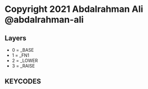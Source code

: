 # Copyright 2021 Abdalrahman Ali @abdalrahman-ali

Layers
------------------------
- 0 = _BASE
- 1 = _FN1
- 2 = _LOWER
- 3 = _RAISE

KEYCODES
------------------------
